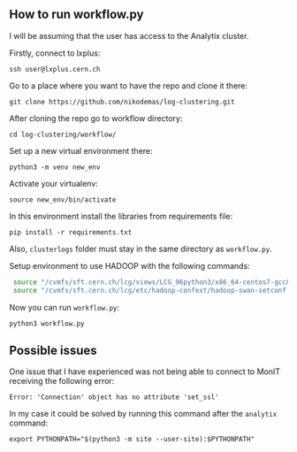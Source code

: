 ## How to run workflow.py

I will be assuming that the user has access to the Analytix cluster.

Firstly, connect to lxplus:
```
ssh user@lxplus.cern.ch
```
Go to a place where you want to have the repo and clone it there:
```
git clone https://github.com/nikodemas/log-clustering.git
```

After cloning the repo go to workflow directory:
```
cd log-clustering/workflow/
```

Set up a new virtual environment there:
```
python3 -m venv new_env
```

Activate your virtualenv:
```
source new_env/bin/activate
```

In this environment install the libraries from requirements file:
```
pip install -r requirements.txt
```

Also, `clusterlogs` folder must stay in the same directory as `workflow.py`.

Setup environment to use HADOOP with the following commands:
```bash
 source "/cvmfs/sft.cern.ch/lcg/views/LCG_96python3/x86_64-centos7-gcc8-opt/setup.sh"
 source "/cvmfs/sft.cern.ch/lcg/etc/hadoop-confext/hadoop-swan-setconf.sh" analytix
```

Now you can run `workflow.py`:
```
python3 workflow.py
```

## Possible issues

One issue that I have experienced was not being able to connect to MonIT receiving the following error:
```
Error: 'Connection' object has no attribute 'set_ssl'
```
In my case it could be solved by running this command after the `analytix` command:
```
export PYTHONPATH="$(python3 -m site --user-site):$PYTHONPATH"
```

